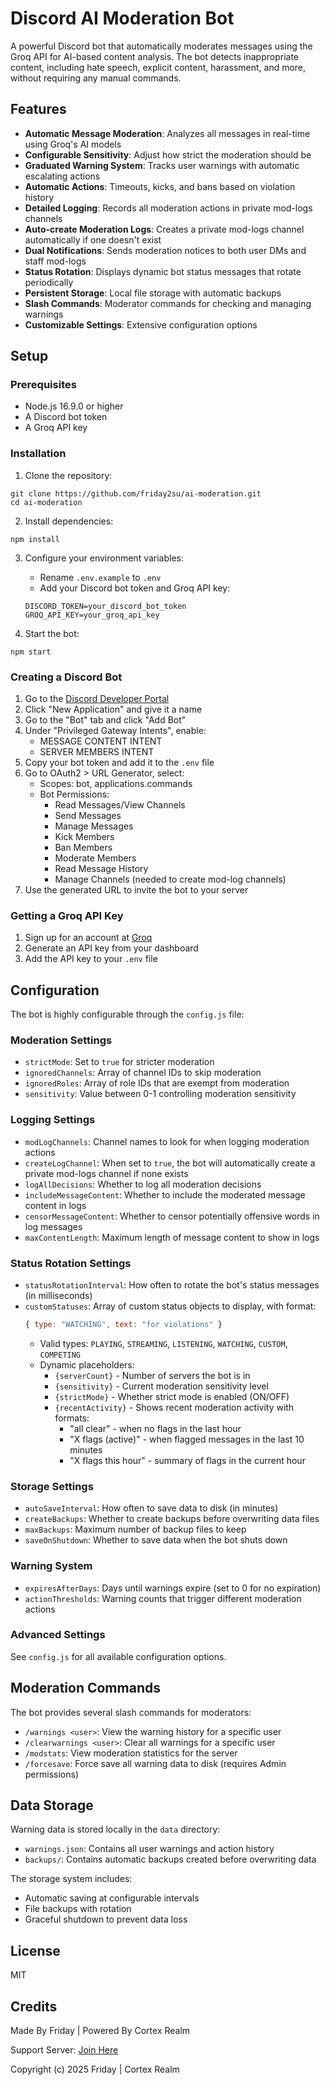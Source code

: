 # Discord AI Moderation Bot

A powerful Discord bot that automatically moderates messages using the Groq API for AI-based content analysis. The bot detects inappropriate content, including hate speech, explicit content, harassment, and more, without requiring any manual commands.

## Features

- **Automatic Message Moderation**: Analyzes all messages in real-time using Groq's AI models
- **Configurable Sensitivity**: Adjust how strict the moderation should be
- **Graduated Warning System**: Tracks user warnings with automatic escalating actions
- **Automatic Actions**: Timeouts, kicks, and bans based on violation history
- **Detailed Logging**: Records all moderation actions in private mod-logs channels
- **Auto-create Moderation Logs**: Creates a private mod-logs channel automatically if one doesn't exist
- **Dual Notifications**: Sends moderation notices to both user DMs and staff mod-logs
- **Status Rotation**: Displays dynamic bot status messages that rotate periodically
- **Persistent Storage**: Local file storage with automatic backups
- **Slash Commands**: Moderator commands for checking and managing warnings
- **Customizable Settings**: Extensive configuration options

## Setup

### Prerequisites

- Node.js 16.9.0 or higher
- A Discord bot token
- A Groq API key

### Installation

1. Clone the repository:
```
git clone https://github.com/friday2su/ai-moderation.git
cd ai-moderation
```

2. Install dependencies:
```
npm install
```

3. Configure your environment variables:
   - Rename `.env.example` to `.env`
   - Add your Discord bot token and Groq API key:
   ```
   DISCORD_TOKEN=your_discord_bot_token
   GROQ_API_KEY=your_groq_api_key
   ```

4. Start the bot:
```
npm start
```

### Creating a Discord Bot

1. Go to the [Discord Developer Portal](https://discord.com/developers/applications)
2. Click "New Application" and give it a name
3. Go to the "Bot" tab and click "Add Bot"
4. Under "Privileged Gateway Intents", enable:
   - MESSAGE CONTENT INTENT
   - SERVER MEMBERS INTENT
5. Copy your bot token and add it to the `.env` file
6. Go to OAuth2 > URL Generator, select:
   - Scopes: bot, applications.commands
   - Bot Permissions: 
     - Read Messages/View Channels
     - Send Messages
     - Manage Messages
     - Kick Members
     - Ban Members
     - Moderate Members
     - Read Message History
     - Manage Channels (needed to create mod-log channels)
7. Use the generated URL to invite the bot to your server

### Getting a Groq API Key

1. Sign up for an account at [Groq](https://console.groq.com/)
2. Generate an API key from your dashboard
3. Add the API key to your `.env` file

## Configuration

The bot is highly configurable through the `config.js` file:

### Moderation Settings

- `strictMode`: Set to `true` for stricter moderation
- `ignoredChannels`: Array of channel IDs to skip moderation
- `ignoredRoles`: Array of role IDs that are exempt from moderation
- `sensitivity`: Value between 0-1 controlling moderation sensitivity

### Logging Settings

- `modLogChannels`: Channel names to look for when logging moderation actions
- `createLogChannel`: When set to `true`, the bot will automatically create a private mod-logs channel if none exists
- `logAllDecisions`: Whether to log all moderation decisions
- `includeMessageContent`: Whether to include the moderated message content in logs
- `censorMessageContent`: Whether to censor potentially offensive words in log messages
- `maxContentLength`: Maximum length of message content to show in logs

### Status Rotation Settings

- `statusRotationInterval`: How often to rotate the bot's status messages (in milliseconds)
- `customStatuses`: Array of custom status objects to display, with format:
  ```js
  { type: "WATCHING", text: "for violations" }
  ```
  - Valid types: `PLAYING`, `STREAMING`, `LISTENING`, `WATCHING`, `CUSTOM`, `COMPETING`
  - Dynamic placeholders:
    - `{serverCount}` - Number of servers the bot is in
    - `{sensitivity}` - Current moderation sensitivity level
    - `{strictMode}` - Whether strict mode is enabled (ON/OFF)
    - `{recentActivity}` - Shows recent moderation activity with formats:
      - "all clear" - when no flags in the last hour
      - "X flags (active)" - when flagged messages in the last 10 minutes
      - "X flags this hour" - summary of flags in the current hour

### Storage Settings

- `autoSaveInterval`: How often to save data to disk (in minutes)
- `createBackups`: Whether to create backups before overwriting data files
- `maxBackups`: Maximum number of backup files to keep
- `saveOnShutdown`: Whether to save data when the bot shuts down

### Warning System

- `expiresAfterDays`: Days until warnings expire (set to 0 for no expiration)
- `actionThresholds`: Warning counts that trigger different moderation actions

### Advanced Settings

See `config.js` for all available configuration options.

## Moderation Commands

The bot provides several slash commands for moderators:

- `/warnings <user>`: View the warning history for a specific user
- `/clearwarnings <user>`: Clear all warnings for a specific user
- `/modstats`: View moderation statistics for the server
- `/forcesave`: Force save all warning data to disk (requires Admin permissions)

## Data Storage

Warning data is stored locally in the `data` directory:

- `warnings.json`: Contains all user warnings and action history
- `backups/`: Contains automatic backups created before overwriting data

The storage system includes:
- Automatic saving at configurable intervals
- File backups with rotation
- Graceful shutdown to prevent data loss

## License

MIT

## Credits

Made By Friday | Powered By Cortex Realm 

Support Server: [Join Here](https://discord.gg/EWr3GgP6fe)

Copyright (c) 2025 Friday | Cortex Realm 